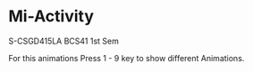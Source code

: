 # Mi-Activity
S-CSGD415LA BCS41 1st Sem


For this animations
Press 1 - 9 key to show different Animations.
